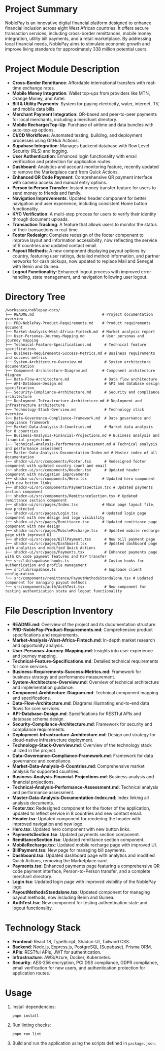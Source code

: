 # Project Summary
NoblePay is an innovative digital financial platform designed to enhance financial inclusion across eight West African countries. It offers secure transaction services, including cross-border remittances, mobile money integration, utility bill payments, and a retail marketplace. By addressing local financial needs, NoblePay aims to stimulate economic growth and improve living standards for approximately 338 million potential users.

# Project Module Description
- **Cross-Border Remittance**: Affordable international transfers with real-time exchange rates.
- **Mobile Money Integration**: Wallet top-ups from providers like MTN, Orange Money, and Airtel.
- **Bill & Utility Payments**: System for paying electricity, water, internet, TV, and mobile data bills.
- **Merchant Payment Integration**: QR-based and peer-to-peer payments for local merchants, including a merchant directory.
- **Mobile Recharge/Top-Up**: Purchase of airtime and data bundles with auto-top-up options.
- **CI/CD Workflows**: Automated testing, building, and deployment processes using GitHub Actions.
- **Supabase Integration**: Manages backend database with Row Level Security (RLS) and logging.
- **User Authentication**: Enhanced login functionality with email verification and protection for application routes.
- **Dashboard**: Analytics and account monitoring feature, recently updated to remove the Marketplace card from Quick Actions.
- **Enhanced QR Code Payment**: Comprehensive QR payment interface with camera access and manual entry options.
- **Person to Person Transfer**: Instant money transfer feature for users to send money to friends and family.
- **Navigation Improvements**: Updated header component for better navigation and user experience, including consistent Home button functionality.
- **KYC Verification**: A multi-step process for users to verify their identity through document uploads.
- **Transaction Tracking**: A feature that allows users to monitor the status of their transactions in real-time.
- **Footer Redesign**: Complete redesign of the footer component to improve layout and information accessibility, now reflecting the service of 8 countries and updated contact email.
- **Payout Methods**: A new component displaying payout options by country, featuring user ratings, detailed method information, and partner networks for cash pickups, now updated to replace Mali and Senegal with Benin and Guinea.
- **Logout Functionality**: Enhanced logout process with improved error handling, state management, and navigation following user logout.

# Directory Tree
```
/workspace/noblepay-docs/
├── README.md                               # Project documentation overview
├── PRD-NoblePay-Product-Requirements.md    # Product requirements document
├── Market-Analysis-West-Africa-Fintech.md  # Market analysis report
├── User-Personas-Journey-Mapping.md        # User personas and journey mapping
├── Technical-Feature-Specifications.md      # Technical feature specifications
├── Business-Requirements-Success-Metrics.md # Business requirements and success metrics
├── System-Architecture-Overview.md          # System architecture documentation
├── Component-Architecture-Diagram.md       # Component architecture diagram
├── Data-Flow-Architecture.md                # Data flow architecture
├── API-Database-Design.md                   # API and database design specification
├── Security-Compliance-Architecture.md      # Security and compliance architecture
├── Deployment-Infrastructure-Architecture.md # Deployment and infrastructure architecture
├── Technology-Stack-Overview.md             # Technology stack overview
├── Data-Governance-Compliance-Framework.md  # Data governance and compliance framework
├── Market-Data-Analysis-8-Countries.md      # Market data analysis for 8 countries
├── Business-Analysis-Financial-Projections.md # Business analysis and financial projections
├── Technical-Analysis-Performance-Assessment.md # Technical analysis and performance assessment
├── Master-Data-Analysis-Documentation-Index.md # Master index of all documentation
├── shadcn-ui/src/components/Footer.tsx      # Redesigned footer component with updated country count and email
├── shadcn-ui/src/components/Header.tsx      # Updated header component with navigation improvements
├── shadcn-ui/src/components/Hero.tsx       # Updated hero component with new button links
├── shadcn-ui/src/components/PaymentsSection.tsx # Updated payments section component
├── shadcn-ui/src/components/RemittanceSection.tsx # Updated remittance section component
├── shadcn-ui/src/pages/Index.tsx           # Main page layout file, now protected
├── shadcn-ui/src/pages/Login.tsx           # Updated login page component with new design and logo visibility
├── shadcn-ui/src/pages/Remittance.tsx      # Updated remittance page component with new design
├── shadcn-ui/src/pages/MobileRecharge.tsx   # Updated mobile recharge page with improved UI
├── shadcn-ui/src/pages/BillPayment.tsx      # New bill payment page
├── shadcn-ui/src/pages/Dashboard.tsx        # Updated dashboard page with analytics and modified Quick Actions
├── shadcn-ui/src/pages/Payments.tsx         # Enhanced payments page with QR code payment features and P2P transfer
└── src/lib/supabase-hooks.ts                # Custom hooks for authentication and profile management
└── src/lib/supabase.ts                      # Supabase client configuration
└── src/components/remittance/PayoutMethodsStandalone.tsx # Updated component for managing payout methods
└── src/components/auth/AuthTest.tsx         # New component for testing authentication state and logout functionality
```

# File Description Inventory
- **README.md**: Overview of the project and its documentation structure.
- **PRD-NoblePay-Product-Requirements.md**: Comprehensive product specifications and requirements.
- **Market-Analysis-West-Africa-Fintech.md**: In-depth market research and opportunity analysis.
- **User-Personas-Journey-Mapping.md**: Insights into user experience and journey mapping.
- **Technical-Feature-Specifications.md**: Detailed technical requirements for core services.
- **Business-Requirements-Success-Metrics.md**: Framework for business strategy and performance measurement.
- **System-Architecture-Overview.md**: Overview of technical architecture and implementation guidance.
- **Component-Architecture-Diagram.md**: Technical component mapping and specifications.
- **Data-Flow-Architecture.md**: Diagrams illustrating end-to-end data flows for core services.
- **API-Database-Design.md**: Specifications for RESTful APIs and database schema design.
- **Security-Compliance-Architecture.md**: Framework for security and compliance requirements.
- **Deployment-Infrastructure-Architecture.md**: Design and strategy for cloud-native infrastructure deployment.
- **Technology-Stack-Overview.md**: Overview of the technology stack utilized in the project.
- **Data-Governance-Compliance-Framework.md**: Framework for data governance and compliance.
- **Market-Data-Analysis-8-Countries.md**: Comprehensive market analysis for supported countries.
- **Business-Analysis-Financial-Projections.md**: Business analysis and financial projections.
- **Technical-Analysis-Performance-Assessment.md**: Technical analysis and performance assessment.
- **Master-Data-Analysis-Documentation-Index.md**: Index linking all analysis documents.
- **Footer.tsx**: Redesigned component for the footer of the application, updated to reflect service in 8 countries and new contact email.
- **Header.tsx**: Updated component for rendering the header with improved navigation and new logo.
- **Hero.tsx**: Updated hero component with new button links.
- **PaymentsSection.tsx**: Updated payments section component.
- **RemittanceSection.tsx**: Updated remittance section component.
- **MobileRecharge.tsx**: Updated mobile recharge page with improved UI.
- **BillPayment.tsx**: New page for managing bill payments.
- **Dashboard.tsx**: Updated dashboard page with analytics and modified Quick Actions, removing the Marketplace card.
- **Payments.tsx**: Enhanced payments page featuring a comprehensive QR code payment interface, Person-to-Person transfer, and a complete merchant directory.
- **Login.tsx**: Updated login page with improved visibility of the NoblePay logo.
- **PayoutMethodsStandalone.tsx**: Updated component for managing payout methods, now including Benin and Guinea.
- **AuthTest.tsx**: New component for testing authentication state and logout functionality.

# Technology Stack
- **Frontend**: React 18, TypeScript, Shadcn-UI, Tailwind CSS.
- **Backend**: Node.js, Express.js, PostgreSQL (Supabase), Prisma ORM.
- **APIs**: RESTful APIs, JWT for authentication.
- **Infrastructure**: AWS/Azure, Docker, Kubernetes.
- **Security**: AES-256 encryption, PCI DSS compliance, GDPR compliance, email verification for new users, and authentication protection for application routes.

# Usage
1. Install dependencies:
   ```
   pnpm install
   ```
2. Run linting checks:
   ```
   pnpm run lint
   ```
3. Build and run the application using the scripts defined in `package.json`.
